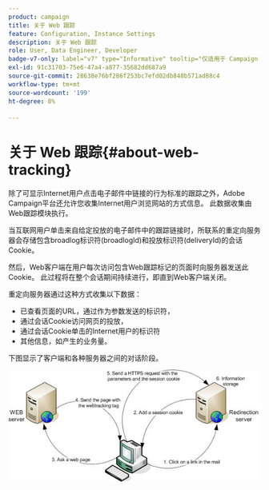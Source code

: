 ```yaml
---
product: campaign
title: 关于 Web 跟踪
feature: Configuration, Instance Settings
description: 关于 Web 跟踪
role: User, Data Engineer, Developer
badge-v7-only: label="v7" type="Informative" tooltip="仅适用于 Campaign Classic v7"
exl-id: 91c31703-75e6-47a4-a877-35682dd687a9
source-git-commit: 28638e76bf286f253bc7efd02db848b571ad88c4
workflow-type: tm+mt
source-wordcount: '199'
ht-degree: 8%

---
```


# 关于 Web 跟踪{#about-web-tracking}

除了可显示Internet用户点击电子邮件中链接的行为标准的跟踪之外，Adobe Campaign平台还允许您收集Internet用户浏览网站的方式信息。 此数据收集由Web跟踪模块执行。

当互联网用户单击来自给定投放的电子邮件中的跟踪链接时，所联系的重定向服务器会存储包含broadlog标识符(broadlogId)和投放标识符(deliveryId)的会话Cookie。

然后，Web客户端在用户每次访问包含Web跟踪标记的页面时向服务器发送此Cookie。 此过程将在整个会话期间持续进行，即直到Web客户端关闭。

重定向服务器通过这种方式收集以下数据：

* 已查看页面的URL，通过作为参数发送的标识符，
* 通过会话Cookie访问网页的投放，
* 通过会话Cookie单击的Internet用户的标识符
* 其他信息，如产生的业务量。

下图显示了客户端和各种服务器之间的对话阶段。

![](assets/d_ncs_integration_webtracking_structure1.png)
